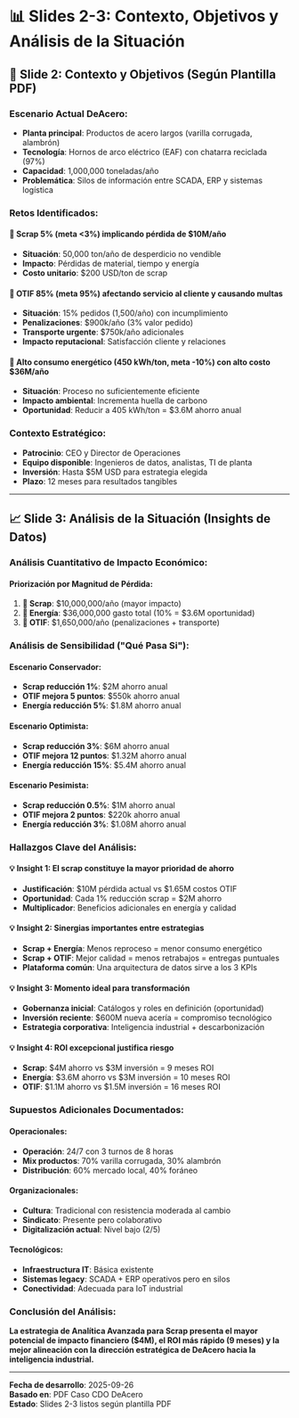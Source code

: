 # 📊 Slides 2-3: Contexto, Objetivos y Análisis de la Situación

## 🎯 Slide 2: Contexto y Objetivos (Según Plantilla PDF)

### Escenario Actual DeAcero:
- **Planta principal**: Productos de acero largos (varilla corrugada, alambrón)
- **Tecnología**: Hornos de arco eléctrico (EAF) con chatarra reciclada (97%)
- **Capacidad**: 1,000,000 toneladas/año
- **Problemática**: Silos de información entre SCADA, ERP y sistemas logística

### Retos Identificados:

#### 🔴 **Scrap 5% (meta <3%) implicando pérdida de $10M/año**
- **Situación**: 50,000 ton/año de desperdicio no vendible
- **Impacto**: Pérdidas de material, tiempo y energía
- **Costo unitario**: $200 USD/ton de scrap

#### 🔴 **OTIF 85% (meta 95%) afectando servicio al cliente y causando multas**
- **Situación**: 15% pedidos (1,500/año) con incumplimiento
- **Penalizaciones**: $900k/año (3% valor pedido)
- **Transporte urgente**: $750k/año adicionales
- **Impacto reputacional**: Satisfacción cliente y relaciones

#### 🔴 **Alto consumo energético (450 kWh/ton, meta -10%) con alto costo $36M/año**
- **Situación**: Proceso no suficientemente eficiente
- **Impacto ambiental**: Incrementa huella de carbono
- **Oportunidad**: Reducir a 405 kWh/ton = $3.6M ahorro anual

### Contexto Estratégico:
- **Patrocinio**: CEO y Director de Operaciones
- **Equipo disponible**: Ingenieros de datos, analistas, TI de planta
- **Inversión**: Hasta $5M USD para estrategia elegida
- **Plazo**: 12 meses para resultados tangibles

---

## 📈 Slide 3: Análisis de la Situación (Insights de Datos)

### Análisis Cuantitativo de Impacto Económico:

#### Priorización por Magnitud de Pérdida:
1. **🥇 Scrap**: $10,000,000/año (mayor impacto)
2. **🥈 Energía**: $36,000,000 gasto total (10% = $3.6M oportunidad)
3. **🥉 OTIF**: $1,650,000/año (penalizaciones + transporte)

### Análisis de Sensibilidad ("Qué Pasa Si"):

#### Escenario Conservador:
- **Scrap reducción 1%**: $2M ahorro anual
- **OTIF mejora 5 puntos**: $550k ahorro anual  
- **Energía reducción 5%**: $1.8M ahorro anual

#### Escenario Optimista:
- **Scrap reducción 3%**: $6M ahorro anual
- **OTIF mejora 12 puntos**: $1.32M ahorro anual
- **Energía reducción 15%**: $5.4M ahorro anual

#### Escenario Pesimista:
- **Scrap reducción 0.5%**: $1M ahorro anual
- **OTIF mejora 2 puntos**: $220k ahorro anual
- **Energía reducción 3%**: $1.08M ahorro anual

### Hallazgos Clave del Análisis:

#### 💡 **Insight 1: El scrap constituye la mayor prioridad de ahorro**
- **Justificación**: $10M pérdida actual vs $1.65M costos OTIF
- **Oportunidad**: Cada 1% reducción scrap = $2M ahorro
- **Multiplicador**: Beneficios adicionales en energía y calidad

#### 💡 **Insight 2: Sinergias importantes entre estrategias**
- **Scrap + Energía**: Menos reproceso = menor consumo energético
- **Scrap + OTIF**: Mejor calidad = menos retrabajos = entregas puntuales
- **Plataforma común**: Una arquitectura de datos sirve a los 3 KPIs

#### 💡 **Insight 3: Momento ideal para transformación**
- **Gobernanza inicial**: Catálogos y roles en definición (oportunidad)
- **Inversión reciente**: $600M nueva acería = compromiso tecnológico
- **Estrategia corporativa**: Inteligencia industrial + descarbonización

#### 💡 **Insight 4: ROI excepcional justifica riesgo**
- **Scrap**: $4M ahorro vs $3M inversión = 9 meses ROI
- **Energía**: $3.6M ahorro vs $3M inversión = 10 meses ROI
- **OTIF**: $1.1M ahorro vs $1.5M inversión = 16 meses ROI

### Supuestos Adicionales Documentados:

#### Operacionales:
- **Operación**: 24/7 con 3 turnos de 8 horas
- **Mix productos**: 70% varilla corrugada, 30% alambrón
- **Distribución**: 60% mercado local, 40% foráneo

#### Organizacionales:
- **Cultura**: Tradicional con resistencia moderada al cambio
- **Sindicato**: Presente pero colaborativo
- **Digitalización actual**: Nivel bajo (2/5)

#### Tecnológicos:
- **Infraestructura IT**: Básica existente
- **Sistemas legacy**: SCADA + ERP operativos pero en silos
- **Conectividad**: Adecuada para IoT industrial

### Conclusión del Análisis:
**La estrategia de Analítica Avanzada para Scrap presenta el mayor potencial de impacto financiero ($4M), el ROI más rápido (9 meses) y la mejor alineación con la dirección estratégica de DeAcero hacia la inteligencia industrial.**

---

**Fecha de desarrollo**: 2025-09-26  
**Basado en**: PDF Caso CDO DeAcero  
**Estado**: Slides 2-3 listos según plantilla PDF
